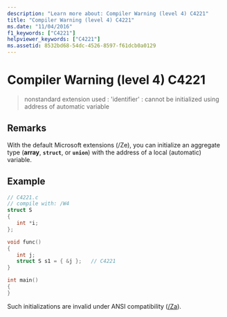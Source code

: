 ```yaml
---
description: "Learn more about: Compiler Warning (level 4) C4221"
title: "Compiler Warning (level 4) C4221"
ms.date: "11/04/2016"
f1_keywords: ["C4221"]
helpviewer_keywords: ["C4221"]
ms.assetid: 8532bd68-54dc-4526-8597-f61dcb0a0129
---
```

# Compiler Warning (level 4) C4221

> nonstandard extension used : 'identifier' : cannot be initialized using address of automatic variable

## Remarks

With the default Microsoft extensions (/Ze), you can initialize an aggregate type (**array**, **`struct`**, or **`union`**) with the address of a local (automatic) variable.

## Example

```c
// C4221.c
// compile with: /W4
struct S
{
   int *i;
};

void func()
{
   int j;
   struct S s1 = { &j };   // C4221
}

int main()
{
}
```

Such initializations are invalid under ANSI compatibility ([/Za](../../build/reference/za-ze-disable-language-extensions.md)).
